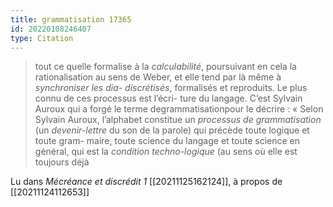 ```yaml
---
title: grammatisation 17365
id: 20220108246407
type: Citation
---
```


> tout ce quelle formalise à la *calculabilité*, poursuivant en cela la rationalisation au sens de Weber, et elle tend par là même à *synchroniser les dia- discrétisés*, formalisés et reproduits. Le plus connu de ces processus est l’écri- ture du langage. C’est Sylvain Auroux qui a forgé le terme degrammatisationpour le décrire : « Selon Sylvain Auroux, l’alphabet constitue un *processus de grammatisation* (un *devenir-lettre* du son de la parole) qui précède toute logique et toute gram- maire, toute science du langage et toute science en général, qui est la *condition techno-logique* (au sens où elle est toujours déjà

Lu dans *Mécréance et discrédit 1* [[20211125162124]], à propos de [[20211124112653]]